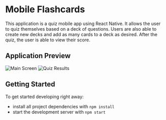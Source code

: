 # Mobile Flashcards
This application is a quiz mobile app using React Native. It allows the user to quiz themselves based on a deck of questions. Users are also able to create new decks and add as many cards to a deck as desired. After the quiz, the user is able to view their score.

## Application Preview
![Main Screen](https://ibb.co/Jvjnzmq?raw=true "Main Screen")
![Quiz Results](https://ibb.co/5vYMWfd?raw=true "Quiz Results")

## Getting Started

To get started developing right away:

* install all project dependencies with `npm install`
* start the development server with `npm start`

